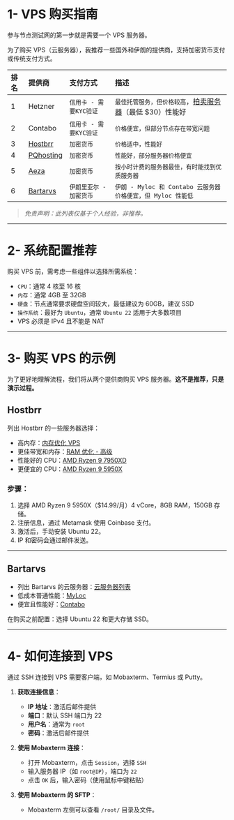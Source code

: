 # 1- VPS 购买指南

参与节点测试网的第一步就是需要一个 VPS 服务器。

为了购买 VPS（云服务器），我推荐一些国外和伊朗的提供商，支持加密货币支付或传统支付方式。

| 排名 | 提供商 | 支付方式 | 描述 |
| :--- | :--- | :--- | :--- |
| 1 | Hetzner | `信用卡 - 需要KYC验证` | `最佳托管服务，但价格较高`，[拍卖服务器](https://www.hetzner.com/sb/)（最低 $30）性能好 |
| 2 | Contabo | `信用卡 - 需要KYC验证` | `价格便宜，但部分节点存在带宽问题` |
| 3 | [Hostbrr](https://my.hostbrr.com/order/forms/a/NTMxNw==) | `加密货币` | `价格适中，性能好` |
| 4 | [PQhosting](https://pq.hosting/?from=800121) | `加密货币` | `性能好，部分服务器价格便宜` |
| 5 | [Aeza](https://aeza.net/?ref=392339) | `加密货币` | `按小时计费的服务器最佳，有时能找到优质服务器` |
| 6 | [Bartarvs](https://bartarvs.net/) | `伊朗里亚尔 - 加密货币` | `伊朗 - Myloc 和 Contabo 云服务器价格便宜，但 Myloc 性能低` |

> *免责声明：此列表仅基于个人经验，非推荐。*

---

# 2- 系统配置推荐

购买 VPS 前，需考虑一些组件以选择所需系统：

* `CPU`：通常 4 核至 16 核
* `内存`：通常 4GB 至 32GB
* `硬盘`：节点通常要求硬盘空间较大，最低建议为 60GB，建议 SSD
* `操作系统`：最好为 `Ubuntu`，通常 `Ubuntu 22` 适用于大多数项目
* VPS 必须是 IPv4 且不能是 NAT

---

# 3- 购买 VPS 的示例

为了更好地理解流程，我们将从两个提供商购买 VPS 服务器。**这不是推荐，只是演示过程。**

## Hostbrr

列出 Hostbrr 的一些服务器选择：

- 高内存：[内存优化 VPS](https://my.hostbrr.com/order/main/packages/largeram/?group_id=23)
- 更佳带宽和内存：[RAM 优化 - 高级](https://my.hostbrr.com/order/main/packages/largeram/?group_id=38)
- 性能好的 CPU：[AMD Ryzen 9 7950XD](https://my.hostbrr.com/order/main/packages/vps7950/?group_id=14)
- 更便宜的 CPU：[AMD Ryzen 9 5950X](https://my.hostbrr.com/order/main/packages/vpsgermany/?group_id=13)

### 步骤：
1. 选择 AMD Ryzen 9 5950X（$14.99/月）4 vCore，8GB RAM，150GB 存储。
2. 注册信息，通过 Metamask 使用 Coinbase 支付。
3. 激活后，手动安装 Ubuntu 22。
4. IP 和密码会通过邮件发送。

---

## Bartarvs

- 列出 Bartarvs 的云服务器：[云服务器列表](https://bartarvs.net/server/cloud-server/)
- 低成本普通性能：[MyLoc](https://bartarvs.net/cloud-server-myloc-linux/)
- 便宜且性能好：[Contabo](https://bartarvs.net/cloud-server-contabo/)

在购买之前配置：选择 Ubuntu 22 和更大存储 SSD。

---

# 4- 如何连接到 VPS

通过 SSH 连接到 VPS 需要客户端，如 Mobaxterm、Termius 或 Putty。

1. **获取连接信息**：
   - **IP 地址**：激活后邮件提供
   - **端口**：默认 SSH 端口为 22
   - **用户名**：通常为 `root`
   - **密码**：激活后邮件提供

2. **使用 Mobaxterm 连接**：
   - 打开 Mobaxterm，点击 `Session`，选择 `SSH`
   - 输入服务器 IP（如 `root@IP`），端口为 `22`
   - 点击 `OK` 后，输入密码（使用鼠标中键粘贴）

3. **使用 Mobaxterm 的 SFTP**：
   - Mobaxterm 左侧可以查看 `/root/` 目录及文件。


